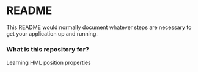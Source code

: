 # README #

This README would normally document whatever steps are necessary to get your application up and running.

### What is this repository for? ###

Learning HML position properties

